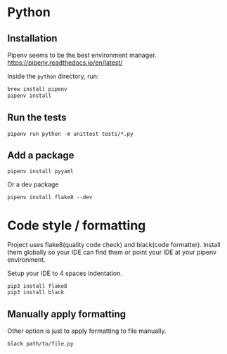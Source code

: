 # Python

## Installation

Pipenv seems to be the best environment manager.  https://pipenv.readthedocs.io/en/latest/

Inside the `python` directory, run:

```bash
brew install pipenv
pipenv install
```

## Run the tests

```
pipenv run python -m unittest tests/*.py
```

## Add a package

```
pipenv install pyyaml
```

Or a dev package

```
pipenv install flake8 --dev
```

# Code style / formatting

Project uses flake8(quality code check) and black(code formatter).
Install them globally so your IDE can find them or point your IDE at your pipenv environment.

Setup your IDE to 4 spaces indentation.

```
pip3 install flake8
pip3 install black
```
## Manually apply formatting
Other option is just to apply formatting to file manually.
```
black path/to/file.py
```

